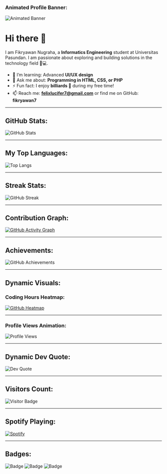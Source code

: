 ### Animated Profile Banner:
![Animated Banner](https://readme-typing-svg.herokuapp.com?font=Fira+Code&size=22&duration=4000&pause=1000&color=0E82F7&center=true&vCenter=true&width=600&lines=Welcome+to+My+GitHub+Profile!+👋;I+am+a+tech+enthusiast+%F0%9F%9A%80;Building+solutions+in+HTML%2C+CSS%2C+PHP!+💻)

# Hi there 👋

I am Fikryawan Nugraha, a **Informatics Engineering** student at Universitas Pasundan. I am passionate about exploring and building solutions in the technology field 🚀💻.

- 🌱 I’m learning: Advanced **UI/UX design**  
- 💬 Ask me about: **Programming in HTML, CSS, or PHP**  
- ⚡ Fun fact: I enjoy **billiards 🎱** during my free time!  
- 📫 Reach me: **felixlucifer7@gmail.com** or find me on GitHub: **fikryawan7**  

---

## GitHub Stats:

![GitHub Stats](https://github-readme-stats.vercel.app/api?username=fikryawan7&show_icons=true&theme=radical)

---

## My Top Languages:

![Top Langs](https://github-readme-stats.vercel.app/api/top-langs/?username=fikryawan7&layout=compact&langs_count=6&theme=dark)

---

## Streak Stats:

![GitHub Streak](https://streak-stats.demolab.com/?user=fikryawan7&theme=radical)

---

## Contribution Graph:

[![GitHub Activity Graph](https://github-readme-activity-graph.vercel.app/graph?username=fikryawan7&theme=radical)](https://github.com/ashutosh00710/github-readme-activity-graph)

---

## Achievements:

![GitHub Achievements](https://github-profile-trophy.vercel.app/?username=fikryawan7&theme=radical&no-frame=true&column=4)

---

## Dynamic Visuals:

### Coding Hours Heatmap:
[![GitHub Heatmap](https://github-readme-activity-graph.vercel.app/graph?username=fikryawan7&theme=github)](https://github.com/ashutosh00710/github-readme-activity-graph)

---

### Profile Views Animation:
![Profile Views](https://count.getloli.com/get/@fikryawan7?theme=rule34)

---

## Dynamic Dev Quote:

![Dev Quote](https://quotes-github-readme.vercel.app/api?type=horizontal&theme=radical)

---

## Visitors Count:

![Visitor Badge](https://visitor-badge.laobi.icu/badge?page_id=fikryawan7.fikryawan7)

---

## Spotify Playing:

[![Spotify](https://novatorem.vercel.app/api/spotify)](https://open.spotify.com/user/your_spotify_username)

---

## Badges:

![Badge](https://img.shields.io/badge/HTML-Expert-green?style=for-the-badge&logo=html5)
![Badge](https://img.shields.io/badge/CSS-Intermediate-blue?style=for-the-badge&logo=css3)
![Badge](https://img.shields.io/badge/JavaScript-Beginner-yellow?style=for-the-badge&logo=javascript)

